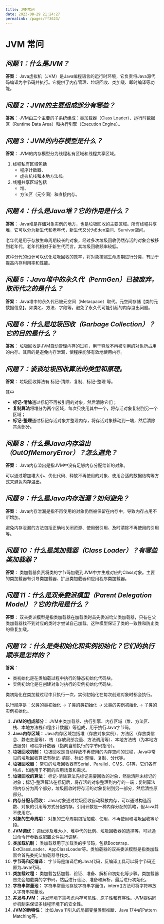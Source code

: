 ```yaml
---
title: JVM常问
date: 2023-08-29 21:24:27
permalink: /pages/ff3623/
---
```

# JVM 常问

## *问题 1：什么是JVM？*

**答案**： Java虚拟机（JVM）是Java编程语言的运行时环境，它负责将Java源代码编译为字节码并执行。它提供了内存管理、垃圾回收、类加载、即时编译等功能。

## *问题 2：JVM的主要组成部分有哪些？*

**答案**： JVM由三个主要的子系统组成：类加载器（Class Loader）、运行时数据区（Runtime Data Area）和执行引擎（Execution Engine）。

## *问题 3：JVM的内存模型是什么？*

**答案**： JVM的内存模型分为线程私有区域和线程共享区域。

1. 线程私有区域包括
   - 程序计数器、
   - 虚拟机栈和本地方法栈。
2. 线程共享区域包括
   - 堆、
   - 方法区（元空间）和直接内存。

## *问题 4：什么是Java堆？它的作用是什么？* 

**答案**： Java堆是存储对象实例的地方，也是垃圾回收的主要区域。所有线程共享堆，它可以分为新生代和老年代，新生代又分为Eden空间、Survivor空间。

老年代是用于存放生命周期较长的对象，经过多次垃圾回收仍然存活的对象会被移到老年代。老年代相对于新生代而言，其垃圾回收频率较低。

这种分代的设计可以优化垃圾回收的效率，将对象按照生命周期进行分类，有助于提高内存利用率和性能。

## *问题 5：Java堆中的永久代（PermGen）已被废弃，取而代之的是什么？* 

**答案**： Java堆中的永久代已被元空间（Metaspace）取代。元空间存储【类的元数据信息】，如类名、方法、字段等，避免了永久代可能引起的内存溢出问题。

## *问题 6：什么是垃圾回收（Garbage Collection）？它的目的是什么？* 

**答案**： 垃圾回收是JVM自动管理内存的过程，用于释放不再被引用的对象所占用的内存。其目的是避免内存泄漏，使程序能够有效地使用内存。

## *问题 7：谈谈垃圾回收算法的类型和原理。* 

**答案**： 垃圾回收算法有 标记-清除、复制、标记-整理 等。

其中

- **标记-清除**通过标记不再被引用的对象，然后清除它们；
- **复制算法**将堆分为两个区域，每次只使用其中一个，将存活对象复制到另一个区域；
- **标记-整理**通过标记存活对象并整理内存，将存活对象移动到一端，然后清除其余部分。

## *问题 8：什么是Java内存溢出（OutOfMemoryError）？怎么避免？*

**答案**： Java内存溢出是指JVM中没有足够内存分配给新的对象。

可以通过增加堆大小、优化代码、释放不再使用的对象、使用合适的数据结构等方式来避免内存溢出。

## *问题 9：什么是Java内存泄漏？如何避免？* 

**答案**： Java内存泄漏是指不再使用的对象仍然被保留在内存中，导致内存占用不断增加。

避免内存泄漏的方法包括正确地关闭资源、使用弱引用、及时清除不再使用的引用等。

## *问题 10：什么是类加载器（Class Loader）？有哪些类加载器？* 

**答案**： 类加载器负责将类的字节码加载到JVM中并生成对应的Class对象。主要的类加载器有引导类加载器、扩展类加载器和应用程序类加载器。

## *问题 11：什么是双亲委派模型（Parent Delegation Model）？它的作用是什么？* 

**答案**： 双亲委派模型是指类加载器在加载类时首先委派给父类加载器，只有在父类加载器找不到对应的类时才尝试自己加载。这种模型保证了类的一致性和防止类的重复加载。

## *问题 12：什么是类初始化和实例初始化？它们的执行顺序是怎样的？*

**答案**： 

- 类初始化是在类加载过程中执行的静态初始化代码块，
- 实例初始化是在创建对象时执行的实例初始化代码块。

类初始化在类加载过程中只执行一次，实例初始化在每次创建对象时都会执行。

执行顺序是：父类的类初始化 -> 子类的类初始化 -> 父类的实例初始化 -> 子类的实例初始化。



1. **JVM的组成部分：** JVM由类加载器、执行引擎、内存区域（堆、方法区、栈、本地方法栈和程序计数器）等组成，用于执行Java字节码。
2. **Java内存区域：** Java内存区域包括堆（存放对象实例）、方法区（存放类信息、静态变量等）、栈（存放局部变量、方法调用等）、本地方法栈（为本地方法服务）和程序计数器（指向当前执行的字节码指令）。
3. **垃圾回收机制：** 垃圾回收是自动释放不再使用的内存空间的过程，Java中常见的垃圾回收算法有标记-清除、标记-整理、复制、分代等。
4. **垃圾回收器：** 常见的垃圾回收器有Serial、Parallel、CMS、G1等，它们各有特点，如适用于不同的应用场景和需求。
5. **垃圾回收的算法：** 标记-清除算法先标记需要回收的对象，然后清除未标记的对象；标记-整理算法在标记后，将存活的对象整理到内存的一端；复制算法将内存分为两个部分，垃圾回收时将存活的对象复制到另一部分，然后清空原部分。
6. **内存分配与回收：** Java对象通过垃圾回收自动释放内存，可以通过构造函数、对象的引用等方式分配内存。引用计数是一种内存分配的策略，但Java并不使用它。
7. **对象的生命周期：** 对象的生命周期包括加载、使用、不再使用和垃圾回收等阶段。
8. **JVM调优：** 调优涉及堆大小、堆中代的比例、垃圾回收器的选择等，可以通过命令行参数或配置文件进行调整。
9. **类加载机制：** 类加载器用于加载类的字节码，包括Bootstrap、ExtClassLoader、AppClassLoader等。类加载器的双亲委派模型是指类加载器会首先委托父加载器寻找类。
10. **字节码和反编译：** 字节码是编译后的Java代码，反编译工具可以将字节码还原为Java代码。
11. **类加载过程：** 类加载包括加载、验证、准备、解析和初始化等步骤。类加载器首先会加载类的字节码，然后进行验证、准备和解析，最后进行初始化。
12. **字符串常量池：** 字符串常量池存放字符串字面值，intern()方法可将字符串放入字符串常量池。
13. **并发与JVM：** 并发环境下需考虑内存可见性、原子性和有序性。JVM提供同步机制来保证多线程环境下的安全性。
14. **JVM的新特性：** 比如Java 11引入的局部变量类型推断、Java 17中的Pattern Matching等。